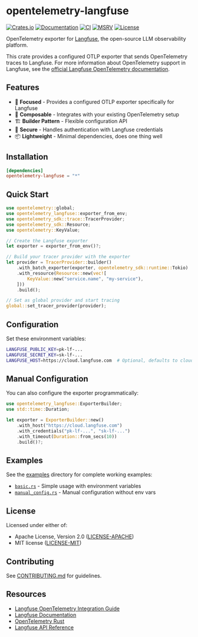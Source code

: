 # opentelemetry-langfuse

[![Crates.io](https://img.shields.io/crates/v/opentelemetry-langfuse.svg)](https://crates.io/crates/opentelemetry-langfuse)
[![Documentation](https://docs.rs/opentelemetry-langfuse/badge.svg)](https://docs.rs/opentelemetry-langfuse)
[![CI](https://github.com/genai-rs/opentelemetry-langfuse/workflows/CI/badge.svg)](https://github.com/genai-rs/opentelemetry-langfuse/actions)
[![MSRV](https://img.shields.io/badge/MSRV-1.82-blue)](https://blog.rust-lang.org/2024/10/17/Rust-1.82.0.html)
[![License](https://img.shields.io/crates/l/opentelemetry-langfuse)](./LICENSE-MIT)

OpenTelemetry exporter for [Langfuse](https://langfuse.com), the open-source LLM observability platform.

This crate provides a configured OTLP exporter that sends OpenTelemetry traces to Langfuse. For more information about OpenTelemetry support in Langfuse, see the [official Langfuse OpenTelemetry documentation](https://langfuse.com/integrations/native/opentelemetry).

## Features

- 🎯 **Focused** - Provides a configured OTLP exporter specifically for Langfuse
- 🔌 **Composable** - Integrates with your existing OpenTelemetry setup
- 🏗️ **Builder Pattern** - Flexible configuration API
- 🔐 **Secure** - Handles authentication with Langfuse credentials
- 📦 **Lightweight** - Minimal dependencies, does one thing well

## Installation

```toml
[dependencies]
opentelemetry-langfuse = "*"
```

## Quick Start

```rust
use opentelemetry::global;
use opentelemetry_langfuse::exporter_from_env;
use opentelemetry_sdk::trace::TracerProvider;
use opentelemetry_sdk::Resource;
use opentelemetry::KeyValue;

// Create the Langfuse exporter
let exporter = exporter_from_env()?;

// Build your tracer provider with the exporter
let provider = TracerProvider::builder()
    .with_batch_exporter(exporter, opentelemetry_sdk::runtime::Tokio)
    .with_resource(Resource::new(vec![
        KeyValue::new("service.name", "my-service"),
    ]))
    .build();

// Set as global provider and start tracing
global::set_tracer_provider(provider);
```

## Configuration

Set these environment variables:

```bash
LANGFUSE_PUBLIC_KEY=pk-lf-...
LANGFUSE_SECRET_KEY=sk-lf-...
LANGFUSE_HOST=https://cloud.langfuse.com  # Optional, defaults to cloud instance
```

## Manual Configuration

You can also configure the exporter programmatically:

```rust
use opentelemetry_langfuse::ExporterBuilder;
use std::time::Duration;

let exporter = ExporterBuilder::new()
    .with_host("https://cloud.langfuse.com")
    .with_credentials("pk-lf-...", "sk-lf-...")
    .with_timeout(Duration::from_secs(10))
    .build()?;
```

## Examples

See the [examples](./examples) directory for complete working examples:

- [`basic.rs`](./examples/basic.rs) - Simple usage with environment variables
- [`manual_config.rs`](./examples/manual_config.rs) - Manual configuration without env vars

## License

Licensed under either of:
- Apache License, Version 2.0 ([LICENSE-APACHE](LICENSE-APACHE))
- MIT license ([LICENSE-MIT](LICENSE-MIT))

## Contributing

See [CONTRIBUTING.md](CONTRIBUTING.md) for guidelines.

## Resources

- [Langfuse OpenTelemetry Integration Guide](https://langfuse.com/integrations/native/opentelemetry)
- [Langfuse Documentation](https://langfuse.com/docs)
- [OpenTelemetry Rust](https://github.com/open-telemetry/opentelemetry-rust)
- [Langfuse API Reference](https://api.reference.langfuse.com)